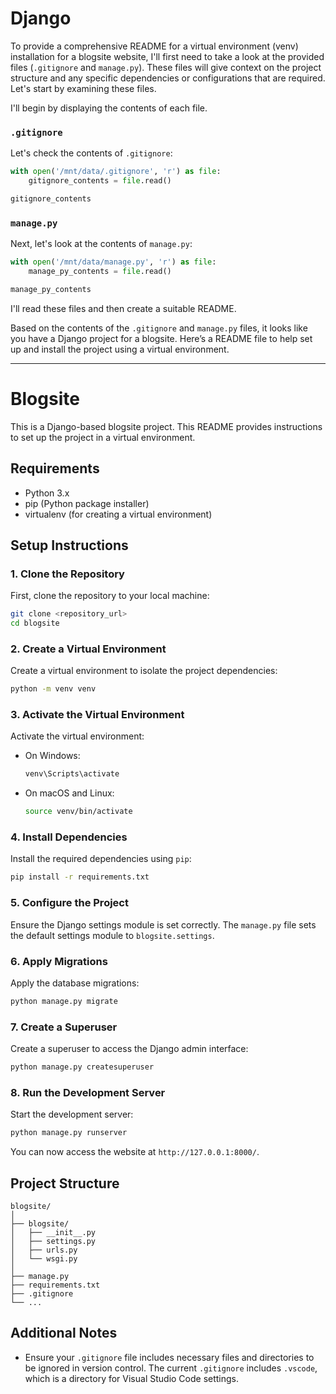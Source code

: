 # Django

To provide a comprehensive README for a virtual environment (venv) installation for a blogsite website, I'll first need to take a look at the provided files (`.gitignore` and `manage.py`). These files will give context on the project structure and any specific dependencies or configurations that are required. Let's start by examining these files.

I'll begin by displaying the contents of each file.

### `.gitignore`
Let's check the contents of `.gitignore`:

```python
with open('/mnt/data/.gitignore', 'r') as file:
    gitignore_contents = file.read()

gitignore_contents
```

### `manage.py`
Next, let's look at the contents of `manage.py`:

```python
with open('/mnt/data/manage.py', 'r') as file:
    manage_py_contents = file.read()

manage_py_contents
```

I'll read these files and then create a suitable README.

Based on the contents of the `.gitignore` and `manage.py` files, it looks like you have a Django project for a blogsite. Here’s a README file to help set up and install the project using a virtual environment.

---

# Blogsite

This is a Django-based blogsite project. This README provides instructions to set up the project in a virtual environment.

## Requirements

- Python 3.x
- pip (Python package installer)
- virtualenv (for creating a virtual environment)

## Setup Instructions

### 1. Clone the Repository

First, clone the repository to your local machine:

```bash
git clone <repository_url>
cd blogsite
```

### 2. Create a Virtual Environment

Create a virtual environment to isolate the project dependencies:

```bash
python -m venv venv
```

### 3. Activate the Virtual Environment

Activate the virtual environment:

- On Windows:
  ```bash
  venv\Scripts\activate
  ```

- On macOS and Linux:
  ```bash
  source venv/bin/activate
  ```

### 4. Install Dependencies

Install the required dependencies using `pip`:

```bash
pip install -r requirements.txt
```

### 5. Configure the Project

Ensure the Django settings module is set correctly. The `manage.py` file sets the default settings module to `blogsite.settings`.

### 6. Apply Migrations

Apply the database migrations:

```bash
python manage.py migrate
```

### 7. Create a Superuser

Create a superuser to access the Django admin interface:

```bash
python manage.py createsuperuser
```

### 8. Run the Development Server

Start the development server:

```bash
python manage.py runserver
```

You can now access the website at `http://127.0.0.1:8000/`.

## Project Structure

```
blogsite/
│
├── blogsite/
│   ├── __init__.py
│   ├── settings.py
│   ├── urls.py
│   └── wsgi.py
│
├── manage.py
├── requirements.txt
├── .gitignore
└── ...
```

## Additional Notes

- Ensure your `.gitignore` file includes necessary files and directories to be ignored in version control. The current `.gitignore` includes `.vscode`, which is a directory for Visual Studio Code settings.

